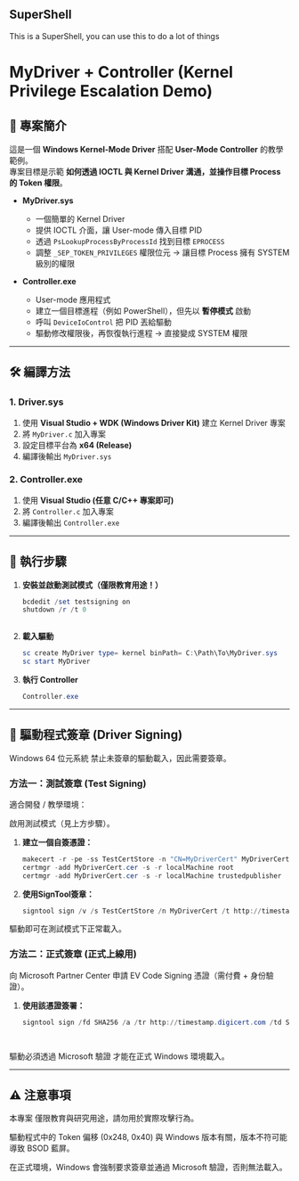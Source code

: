 ## SuperShell
This is a SuperShell, you can use this to do a lot of things

# MyDriver + Controller (Kernel Privilege Escalation Demo)

## 📖 專案簡介
這是一個 **Windows Kernel-Mode Driver** 搭配 **User-Mode Controller** 的教學範例。  
專案目標是示範 **如何透過 IOCTL 與 Kernel Driver 溝通，並操作目標 Process 的 Token 權限**。  

- **MyDriver.sys**  
  - 一個簡單的 Kernel Driver  
  - 提供 IOCTL 介面，讓 User-mode 傳入目標 PID  
  - 透過 `PsLookupProcessByProcessId` 找到目標 `EPROCESS`  
  - 調整 `_SEP_TOKEN_PRIVILEGES` 權限位元 → 讓目標 Process 擁有 SYSTEM 級別的權限  

- **Controller.exe**  
  - User-mode 應用程式  
  - 建立一個目標進程（例如 PowerShell），但先以 **暫停模式** 啟動  
  - 呼叫 `DeviceIoControl` 把 PID 丟給驅動  
  - 驅動修改權限後，再恢復執行進程 → 直接變成 SYSTEM 權限  

---

## 🛠️ 編譯方法

### 1. Driver.sys
1. 使用 **Visual Studio + WDK (Windows Driver Kit)** 建立 Kernel Driver 專案  
2. 將 `MyDriver.c` 加入專案  
3. 設定目標平台為 **x64 (Release)**  
4. 編譯後輸出 `MyDriver.sys`  

### 2. Controller.exe
1. 使用 **Visual Studio (任意 C/C++ 專案即可)**  
2. 將 `Controller.c` 加入專案  
3. 編譯後輸出 `Controller.exe`  

---

## 🚀 執行步驟

1. **安裝並啟動測試模式（僅限教育用途！）**  
   ```powershell
   bcdedit /set testsigning on
   shutdown /r /t 0
  
2. **載入驅動**  
   ```powershell
   sc create MyDriver type= kernel binPath= C:\Path\To\MyDriver.sys
   sc start MyDriver
   
3. **執行 Controller**  
   ```powershell
   Controller.exe


---

## 🔑 驅動程式簽章 (Driver Signing)

Windows 64 位元系統 禁止未簽章的驅動載入，因此需要簽章。

### 方法一：測試簽章 (Test Signing)

適合開發 / 教學環境：

啟用測試模式（見上方步驟）。

1. **建立一個自簽憑證：**
   ```powershell
   makecert -r -pe -ss TestCertStore -n "CN=MyDriverCert" MyDriverCert.cer
   certmgr -add MyDriverCert.cer -s -r localMachine root
   certmgr -add MyDriverCert.cer -s -r localMachine trustedpublisher


2. **使用SignTool簽章：**
   ```powershell
   signtool sign /v /s TestCertStore /n MyDriverCert /t http://timestamp.digicert.com MyDriver.sys


驅動即可在測試模式下正常載入。

### 方法二：正式簽章 (正式上線用)

向 Microsoft Partner Center 申請 EV Code Signing 憑證（需付費 + 身份驗證）。

1. **使用該憑證簽署：**
   ```powershell
   signtool sign /fd SHA256 /a /tr http://timestamp.digicert.com /td SHA256 /v MyDriver.sys




驅動必須透過 Microsoft 驗證 才能在正式 Windows 環境載入。


---

## ⚠️ 注意事項

本專案 僅限教育與研究用途，請勿用於實際攻擊行為。

驅動程式中的 Token 偏移 (0x248, 0x40) 與 Windows 版本有關，版本不符可能導致 BSOD 藍屏。

在正式環境，Windows 會強制要求簽章並通過 Microsoft 驗證，否則無法載入。
